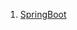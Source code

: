 1. [SpringBoot](https://github.com/daengnyangffojjag/CS-Interview/blob/main/Spring/spring_springboot.md)
